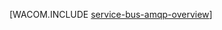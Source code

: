 <properties linkid="develop-net-how-to-guides-service-bus-amqp-overview" urlDisplayName="Service Bus AMQP Overview" pageTitle="Service Bus AMQP overview - Azure " metaKeywords="" description="Learn about using the Advanced Message Queuing Protocol (AMQP) 1.0 in Azure." metaCanonical="" services="service-bus" documentationCenter=".NET" title="" authors="" solutions="" manager="" editor="" />




[WACOM.INCLUDE [service-bus-amqp-overview](../includes/service-bus-amqp-overview.md)]
